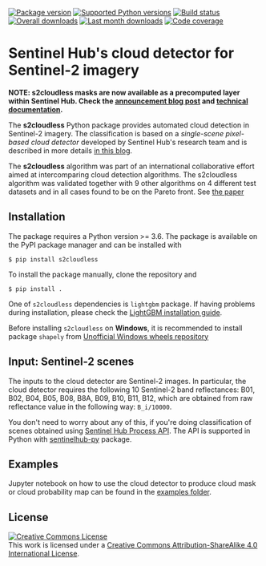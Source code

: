 [![Package version](https://badge.fury.io/py/s2cloudless.svg)](https://pypi.org/project/s2cloudless/)
[![Supported Python versions](https://img.shields.io/pypi/pyversions/s2cloudless.svg?style=flat-square)](https://pypi.org/project/s2cloudless/)
[![Build status](https://travis-ci.org/sentinel-hub/sentinel2-cloud-detector.svg?branch=master)](https://travis-ci.org/sentinel-hub/sentinel2-cloud-detector)
[![Overall downloads](https://pepy.tech/badge/s2cloudless)](https://pepy.tech/project/s2cloudless)
[![Last month downloads](https://pepy.tech/badge/s2cloudless/month)](https://pepy.tech/project/s2cloudless)
[![Code coverage](https://codecov.io/gh/sentinel-hub/sentinel2-cloud-detector/branch/master/graph/badge.svg)](https://codecov.io/gh/sentinel-hub/sentinel2-cloud-detector)

# Sentinel Hub's cloud detector for Sentinel-2 imagery

**NOTE: s2cloudless masks are now available as a precomputed layer within Sentinel Hub. Check the [announcement blog post](https://medium.com/sentinel-hub/cloud-masks-at-your-service-6e5b2cb2ce8a) and [technical documentation](https://docs.sentinel-hub.com/api/latest/#/API/data_access?id=cloud-masks-and-cloud-probabilities).**

The **s2cloudless** Python package provides automated cloud detection in
Sentinel-2 imagery. The classification is based on a *single-scene pixel-based cloud detector*
developed by Sentinel Hub's research team and is described in more details
[in this blog](https://medium.com/sentinel-hub/improving-cloud-detection-with-machine-learning-c09dc5d7cf13).

The **s2cloudless** algorithm was part of an international collaborative effort aimed at intercomparing cloud detection algorithms. The s2cloudless algorithm was validated together with 9 other algorithms on 4 different test datasets and in all cases found to be on the Pareto front. See [the paper](https://www.sciencedirect.com/science/article/pii/S0034425722001043?via%3Dihub)  

## Installation

The package requires a Python version >= 3.6. The package is available on
the PyPI package manager and can be installed with

```
$ pip install s2cloudless
```

To install the package manually, clone the repository and
```
$ pip install .
```

One of `s2cloudless` dependencies is `lightgbm` package. If having problems during installation, please
check the [LightGBM installation guide](https://lightgbm.readthedocs.io/en/latest/Installation-Guide.html).

Before installing `s2cloudless` on **Windows**, it is recommended to install package `shapely` from
[Unofficial Windows wheels repository](https://www.lfd.uci.edu/~gohlke/pythonlibs/)

## Input: Sentinel-2 scenes

The inputs to the cloud detector are Sentinel-2 images. In particular, the cloud detector requires the following 10
Sentinel-2 band reflectances: B01, B02, B04, B05, B08, B8A, B09, B10, B11, B12, which are obtained from raw
reflectance value in the following way: `B_i/10000`.

You don't need to worry about any of this, if you're doing classification of scenes obtained using [Sentinel Hub
Process API](https://docs.sentinel-hub.com/api/latest/api/process/). The API is supported in Python with 
[sentinelhub-py](https://github.com/sentinel-hub/sentinelhub-py) package.

## Examples

Jupyter notebook on how to use the cloud detector to produce cloud mask or cloud probability map
can be found in the [examples folder](https://github.com/sentinel-hub/sentinel2-cloud-detector/tree/master/examples).

## License

<a rel="license" href="http://creativecommons.org/licenses/by-sa/4.0/">
<img alt="Creative Commons License" style="border-width:0" src="https://i.creativecommons.org/l/by-sa/4.0/88x31.png" /></a>
<br />
This work is licensed under a <a rel="license" href="http://creativecommons.org/licenses/by-sa/4.0/">Creative Commons Attribution-ShareAlike 4.0 International License</a>.
